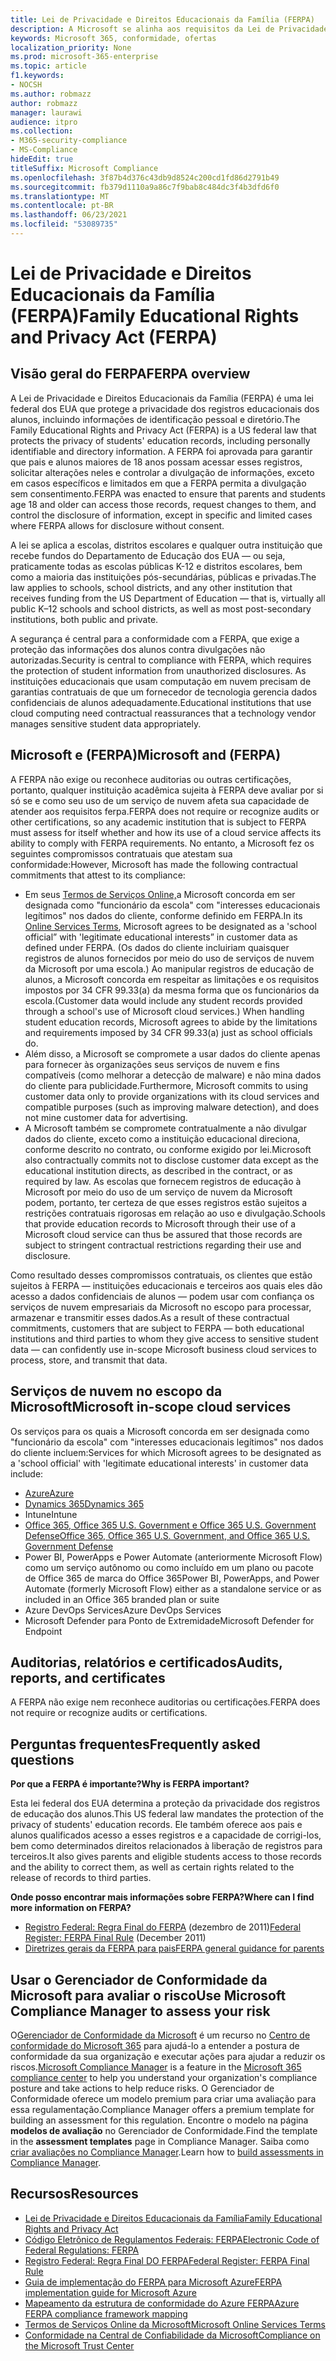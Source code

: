 ```yaml
---
title: Lei de Privacidade e Direitos Educacionais da Família (FERPA)
description: A Microsoft se alinha aos requisitos da Lei de Privacidade e Direitos Educacionais da Família dos EUA.
keywords: Microsoft 365, conformidade, ofertas
localization_priority: None
ms.prod: microsoft-365-enterprise
ms.topic: article
f1.keywords:
- NOCSH
ms.author: robmazz
author: robmazz
manager: laurawi
audience: itpro
ms.collection:
- M365-security-compliance
- MS-Compliance
hideEdit: true
titleSuffix: Microsoft Compliance
ms.openlocfilehash: 3f87b4d376c43db9d8524c200cd1fd86d2791b49
ms.sourcegitcommit: fb379d1110a9a86c7f9bab8c484dc3f4b3dfd6f0
ms.translationtype: MT
ms.contentlocale: pt-BR
ms.lasthandoff: 06/23/2021
ms.locfileid: "53089735"
---
```

# <a name="family-educational-rights-and-privacy-act-ferpa"></a><span data-ttu-id="254a3-104">Lei de Privacidade e Direitos Educacionais da Família (FERPA)</span><span class="sxs-lookup"><span data-stu-id="254a3-104">Family Educational Rights and Privacy Act (FERPA)</span></span>

## <a name="ferpa-overview"></a><span data-ttu-id="254a3-105">Visão geral do FERPA</span><span class="sxs-lookup"><span data-stu-id="254a3-105">FERPA overview</span></span>

<span data-ttu-id="254a3-106">A Lei de Privacidade e Direitos Educacionais da Família (FERPA) é uma lei federal dos EUA que protege a privacidade dos registros educacionais dos alunos, incluindo informações de identificação pessoal e diretório.</span><span class="sxs-lookup"><span data-stu-id="254a3-106">The Family Educational Rights and Privacy Act (FERPA) is a US federal law that protects the privacy of students' education records, including personally identifiable and directory information.</span></span> <span data-ttu-id="254a3-107">A FERPA foi aprovada para garantir que pais e alunos maiores de 18 anos possam acessar esses registros, solicitar alterações neles e controlar a divulgação de informações, exceto em casos específicos e limitados em que a FERPA permita a divulgação sem consentimento.</span><span class="sxs-lookup"><span data-stu-id="254a3-107">FERPA was enacted to ensure that parents and students age 18 and older can access those records, request changes to them, and control the disclosure of information, except in specific and limited cases where FERPA allows for disclosure without consent.</span></span>

<span data-ttu-id="254a3-108">A lei se aplica a escolas, distritos escolares e qualquer outra instituição que recebe fundos do Departamento de Educação dos EUA — ou seja, praticamente todas as escolas públicas K-12 e distritos escolares, bem como a maioria das instituições pós-secundárias, públicas e privadas.</span><span class="sxs-lookup"><span data-stu-id="254a3-108">The law applies to schools, school districts, and any other institution that receives funding from the US Department of Education — that is, virtually all public K–12 schools and school districts, as well as most post-secondary institutions, both public and private.</span></span>

<span data-ttu-id="254a3-109">A segurança é central para a conformidade com a FERPA, que exige a proteção das informações dos alunos contra divulgações não autorizadas.</span><span class="sxs-lookup"><span data-stu-id="254a3-109">Security is central to compliance with FERPA, which requires the protection of student information from unauthorized disclosures.</span></span> <span data-ttu-id="254a3-110">As instituições educacionais que usam computação em nuvem precisam de garantias contratuais de que um fornecedor de tecnologia gerencia dados confidenciais de alunos adequadamente.</span><span class="sxs-lookup"><span data-stu-id="254a3-110">Educational institutions that use cloud computing need contractual reassurances that a technology vendor manages sensitive student data appropriately.</span></span>

## <a name="microsoft-and-ferpa"></a><span data-ttu-id="254a3-111">Microsoft e (FERPA)</span><span class="sxs-lookup"><span data-stu-id="254a3-111">Microsoft and (FERPA)</span></span>

<span data-ttu-id="254a3-112">A FERPA não exige ou reconhece auditorias ou outras certificações, portanto, qualquer instituição acadêmica sujeita à FERPA deve avaliar por si só se e como seu uso de um serviço de nuvem afeta sua capacidade de atender aos requisitos ferpa.</span><span class="sxs-lookup"><span data-stu-id="254a3-112">FERPA does not require or recognize audits or other certifications, so any academic institution that is subject to FERPA must assess for itself whether and how its use of a cloud service affects its ability to comply with FERPA requirements.</span></span> <span data-ttu-id="254a3-113">No entanto, a Microsoft fez os seguintes compromissos contratuais que atestam sua conformidade:</span><span class="sxs-lookup"><span data-stu-id="254a3-113">However, Microsoft has made the following contractual commitments that attest to its compliance:</span></span>

- <span data-ttu-id="254a3-114">Em seus [Termos de Serviços Online,](https://aka.ms/Online-Services-Terms)a Microsoft concorda em ser designada como "funcionário da escola" com "interesses educacionais legítimos" nos dados do cliente, conforme definido em FERPA.</span><span class="sxs-lookup"><span data-stu-id="254a3-114">In its [Online Services Terms](https://aka.ms/Online-Services-Terms), Microsoft agrees to be designated as a 'school official” with 'legitimate educational interests” in customer data as defined under FERPA.</span></span> <span data-ttu-id="254a3-115">(Os dados do cliente incluiriam quaisquer registros de alunos fornecidos por meio do uso de serviços de nuvem da Microsoft por uma escola.) Ao manipular registros de educação de alunos, a Microsoft concorda em respeitar as limitações e os requisitos impostos por 34 CFR 99.33(a) da mesma forma que os funcionários da escola.</span><span class="sxs-lookup"><span data-stu-id="254a3-115">(Customer data would include any student records provided through a school's use of Microsoft cloud services.) When handling student education records, Microsoft agrees to abide by the limitations and requirements imposed by 34 CFR 99.33(a) just as school officials do.</span></span>
- <span data-ttu-id="254a3-116">Além disso, a Microsoft se compromete a usar dados do cliente apenas para fornecer às organizações seus serviços de nuvem e fins compatíveis (como melhorar a detecção de malware) e não mina dados do cliente para publicidade.</span><span class="sxs-lookup"><span data-stu-id="254a3-116">Furthermore, Microsoft commits to using customer data only to provide organizations with its cloud services and compatible purposes (such as improving malware detection), and does not mine customer data for advertising.</span></span>
- <span data-ttu-id="254a3-117">A Microsoft também se compromete contratualmente a não divulgar dados do cliente, exceto como a instituição educacional direciona, conforme descrito no contrato, ou conforme exigido por lei.</span><span class="sxs-lookup"><span data-stu-id="254a3-117">Microsoft also contractually commits not to disclose customer data except as the educational institution directs, as described in the contract, or as required by law.</span></span> <span data-ttu-id="254a3-118">As escolas que fornecem registros de educação à Microsoft por meio do uso de um serviço de nuvem da Microsoft podem, portanto, ter certeza de que esses registros estão sujeitos a restrições contratuais rigorosas em relação ao uso e divulgação.</span><span class="sxs-lookup"><span data-stu-id="254a3-118">Schools that provide education records to Microsoft through their use of a Microsoft cloud service can thus be assured that those records are subject to stringent contractual restrictions regarding their use and disclosure.</span></span>

<span data-ttu-id="254a3-119">Como resultado desses compromissos contratuais, os clientes que estão sujeitos à FERPA — instituições educacionais e terceiros aos quais eles dão acesso a dados confidenciais de alunos — podem usar com confiança os serviços de nuvem empresariais da Microsoft no escopo para processar, armazenar e transmitir esses dados.</span><span class="sxs-lookup"><span data-stu-id="254a3-119">As a result of these contractual commitments, customers that are subject to FERPA — both educational institutions and third parties to whom they give access to sensitive student data — can confidently use in-scope Microsoft business cloud services to process, store, and transmit that data.</span></span>

## <a name="microsoft-in-scope-cloud-services"></a><span data-ttu-id="254a3-120">Serviços de nuvem no escopo da Microsoft</span><span class="sxs-lookup"><span data-stu-id="254a3-120">Microsoft in-scope cloud services</span></span>

<span data-ttu-id="254a3-121">Os serviços para os quais a Microsoft concorda em ser designada como "funcionário da escola" com "interesses educacionais legítimos" nos dados do cliente incluem:</span><span class="sxs-lookup"><span data-stu-id="254a3-121">Services for which Microsoft agrees to be designated as a 'school official' with 'legitimate educational interests' in customer data include:</span></span>

- [<span data-ttu-id="254a3-122">Azure</span><span class="sxs-lookup"><span data-stu-id="254a3-122">Azure</span></span>](https://aka.ms/AzureCompliance)
- [<span data-ttu-id="254a3-123">Dynamics 365</span><span class="sxs-lookup"><span data-stu-id="254a3-123">Dynamics 365</span></span>](https://aka.ms/d365-compliance-list)
- <span data-ttu-id="254a3-124">Intune</span><span class="sxs-lookup"><span data-stu-id="254a3-124">Intune</span></span>
- [<span data-ttu-id="254a3-125">Office 365, Office 365 U.S. Government e Office 365 U.S. Government Defense</span><span class="sxs-lookup"><span data-stu-id="254a3-125">Office 365, Office 365 U.S. Government, and Office 365 U.S. Government Defense</span></span>](https://go.microsoft.com/fwlink/p/?LinkID=2077751)
- <span data-ttu-id="254a3-126">Power BI, PowerApps e Power Automate (anteriormente Microsoft Flow) como um serviço autônomo ou como incluído em um plano ou pacote de Office 365 de marca do Office 365</span><span class="sxs-lookup"><span data-stu-id="254a3-126">Power BI, PowerApps, and Power Automate (formerly Microsoft Flow) either as a standalone service or as included in an Office 365 branded plan or suite</span></span>
- <span data-ttu-id="254a3-127">Azure DevOps Services</span><span class="sxs-lookup"><span data-stu-id="254a3-127">Azure DevOps Services</span></span>
- <span data-ttu-id="254a3-128">Microsoft Defender para Ponto de Extremidade</span><span class="sxs-lookup"><span data-stu-id="254a3-128">Microsoft Defender for Endpoint</span></span>

## <a name="audits-reports-and-certificates"></a><span data-ttu-id="254a3-129">Auditorias, relatórios e certificados</span><span class="sxs-lookup"><span data-stu-id="254a3-129">Audits, reports, and certificates</span></span>

<span data-ttu-id="254a3-130">A FERPA não exige nem reconhece auditorias ou certificações.</span><span class="sxs-lookup"><span data-stu-id="254a3-130">FERPA does not require or recognize audits or certifications.</span></span>

## <a name="frequently-asked-questions"></a><span data-ttu-id="254a3-131">Perguntas frequentes</span><span class="sxs-lookup"><span data-stu-id="254a3-131">Frequently asked questions</span></span>

<span data-ttu-id="254a3-132">**Por que a FERPA é importante?**</span><span class="sxs-lookup"><span data-stu-id="254a3-132">**Why is FERPA important?**</span></span>

<span data-ttu-id="254a3-133">Esta lei federal dos EUA determina a proteção da privacidade dos registros de educação dos alunos.</span><span class="sxs-lookup"><span data-stu-id="254a3-133">This US federal law mandates the protection of the privacy of students' education records.</span></span> <span data-ttu-id="254a3-134">Ele também oferece aos pais e alunos qualificados acesso a esses registros e a capacidade de corrigi-los, bem como determinados direitos relacionados à liberação de registros para terceiros.</span><span class="sxs-lookup"><span data-stu-id="254a3-134">It also gives parents and eligible students access to those records and the ability to correct them, as well as certain rights related to the release of records to third parties.</span></span>

<span data-ttu-id="254a3-135">**Onde posso encontrar mais informações sobre FERPA?**</span><span class="sxs-lookup"><span data-stu-id="254a3-135">**Where can I find more information on FERPA?**</span></span>

- <span data-ttu-id="254a3-136">[Registro Federal: Regra Final do FERPA](https://aka.ms/ferpa-reg) (dezembro de 2011)</span><span class="sxs-lookup"><span data-stu-id="254a3-136">[Federal Register: FERPA Final Rule](https://aka.ms/ferpa-reg) (December 2011)</span></span>
- [<span data-ttu-id="254a3-137">Diretrizes gerais da FERPA para pais</span><span class="sxs-lookup"><span data-stu-id="254a3-137">FERPA general guidance for parents</span></span>](https://www2.ed.gov/policy/gen/guid/fpco/ferpa/parents.html)

## <a name="use-microsoft-compliance-manager-to-assess-your-risk"></a><span data-ttu-id="254a3-138">Usar o Gerenciador de Conformidade da Microsoft para avaliar o risco</span><span class="sxs-lookup"><span data-stu-id="254a3-138">Use Microsoft Compliance Manager to assess your risk</span></span>

<span data-ttu-id="254a3-139">O[Gerenciador de Conformidade da Microsoft](/microsoft-365/compliance/compliance-manager) é um recurso no [Centro de conformidade do Microsoft 365](/microsoft-365/compliance/microsoft-365-compliance-center) para ajudá-lo a entender a postura de conformidade da sua organização e executar ações para ajudar a reduzir os riscos.</span><span class="sxs-lookup"><span data-stu-id="254a3-139">[Microsoft Compliance Manager](/microsoft-365/compliance/compliance-manager) is a feature in the [Microsoft 365 compliance center](/microsoft-365/compliance/microsoft-365-compliance-center) to help you understand your organization's compliance posture and take actions to help reduce risks.</span></span> <span data-ttu-id="254a3-140">O Gerenciador de Conformidade oferece um modelo premium para criar uma avaliação para essa regulamentação.</span><span class="sxs-lookup"><span data-stu-id="254a3-140">Compliance Manager offers a premium template for building an assessment for this regulation.</span></span> <span data-ttu-id="254a3-141">Encontre o modelo na página **modelos de avaliação** no Gerenciador de Conformidade.</span><span class="sxs-lookup"><span data-stu-id="254a3-141">Find the template in the **assessment templates** page in Compliance Manager.</span></span> <span data-ttu-id="254a3-142">Saiba como [criar avaliações no Compliance Manager](/microsoft-365/compliance/compliance-manager-assessments).</span><span class="sxs-lookup"><span data-stu-id="254a3-142">Learn how to [build assessments in Compliance Manager](/microsoft-365/compliance/compliance-manager-assessments).</span></span>

## <a name="resources"></a><span data-ttu-id="254a3-143">Recursos</span><span class="sxs-lookup"><span data-stu-id="254a3-143">Resources</span></span>

- [<span data-ttu-id="254a3-144">Lei de Privacidade e Direitos Educacionais da Família</span><span class="sxs-lookup"><span data-stu-id="254a3-144">Family Educational Rights and Privacy Act</span></span>](https://www.ed.gov/policy/gen/guid/fpco/ferpa/index.html)
- [<span data-ttu-id="254a3-145">Código Eletrônico de Regulamentos Federais: FERPA</span><span class="sxs-lookup"><span data-stu-id="254a3-145">Electronic Code of Federal Regulations: FERPA</span></span>](https://aka.ms/FERPA-GPO)
- [<span data-ttu-id="254a3-146">Registro Federal: Regra Final DO FERPA</span><span class="sxs-lookup"><span data-stu-id="254a3-146">Federal Register: FERPA Final Rule</span></span>](https://aka.ms/ferpa-reg)
- [<span data-ttu-id="254a3-147">Guia de implementação do FERPA para Microsoft Azure</span><span class="sxs-lookup"><span data-stu-id="254a3-147">FERPA implementation guide for Microsoft Azure</span></span>](https://aka.ms/azureferpa)
- [<span data-ttu-id="254a3-148">Mapeamento da estrutura de conformidade do Azure FERPA</span><span class="sxs-lookup"><span data-stu-id="254a3-148">Azure FERPA compliance framework mapping</span></span>](https://aka.ms/AzureFERPAMapping)
- [<span data-ttu-id="254a3-149">Termos de Serviços Online da Microsoft</span><span class="sxs-lookup"><span data-stu-id="254a3-149">Microsoft Online Services Terms</span></span>](https://aka.ms/Online-Services-Terms)
- [<span data-ttu-id="254a3-150">Conformidade na Central de Confiabilidade da Microsoft</span><span class="sxs-lookup"><span data-stu-id="254a3-150">Compliance on the Microsoft Trust Center</span></span>](https://www.microsoft.com/trust-center/compliance/compliance-overview)
